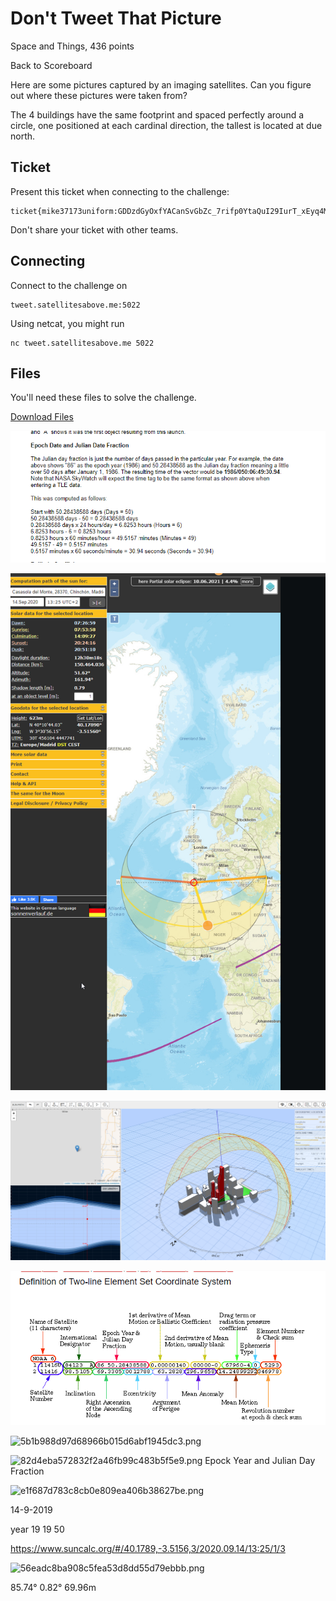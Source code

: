 # Don't Tweet That Picture
Space and Things, 436 points

Back to Scoreboard

Here are some pictures captured by an imaging satellites. Can you figure out where these pictures were taken from?

The 4 buildings have the same footprint and spaced perfectly around a circle, one positioned at each cardinal direction, the tallest is located at due north.

## Ticket

Present this ticket when connecting to the challenge:
```
ticket{mike37173uniform:GDDzdGyOxfYACanSvGbZc_7rifp0YtaQuI29IurT_xEyq4MhT5TuwuYKwZgFLkQ8wA}
```
Don't share your ticket with other teams.

## Connecting

Connect to the challenge on 
```
tweet.satellitesabove.me:5022
``` 
Using netcat, you might run 
```
nc tweet.satellitesabove.me 5022
```

## Files

You'll need these files to solve the challenge.

[Download Files](https://github.com/AmieDD/ADDVulcan/blob/master/Space%20and%20Things/Dont%20Tweet%20That%20Picture/tweet-mike37173uniform.tar.bz2)

![](https://github.com/AmieDD/ADDVulcan/blob/master/Space%20and%20Things/Dont%20Tweet%20That%20Picture/Images/epockyear.png)

![](https://github.com/AmieDD/ADDVulcan/blob/master/Space%20and%20Things/Dont%20Tweet%20That%20Picture/Images/solardata.png)

![](https://github.com/AmieDD/ADDVulcan/blob/master/Space%20and%20Things/Dont%20Tweet%20That%20Picture/Images/sun_tweet.png)

![](https://github.com/AmieDD/ADDVulcan/blob/master/Space%20and%20Things/Dont%20Tweet%20That%20Picture/Images/twoline_element.png)

![5b1b988d97d68966b015d6abf1945dc3.png](:/810b1176c8ef40b794d6cc5b6db1b7a8)

![82d4eba572832f2a46fb99c483b5f5e9.png](:/9ae75e37dd9c4d22bcd866ad11532ed7)
Epock Year and Julian Day Fraction

![e1f687d783c8cb0e809ea406b38627be.png](:/7d282009d2bb4462b5462ddbd0fb2499)


14-9-2019

year 19
19 50

https://www.suncalc.org/#/40.1789,-3.5156,3/2020.09.14/13:25/1/3

![56eadc8ba908c5fea53d8dd55d79ebbb.png](:/95022f6230ab4351a038c5ed17676045)

85.74° 0.82° 69.96m
